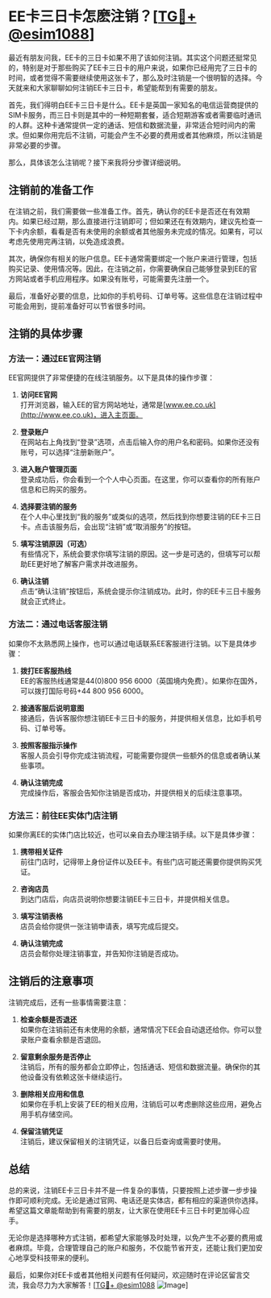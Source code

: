 # EE卡三日卡怎麽注销？[[TG💪+ @esim1088](https://t.me/s/esim1088)]

最近有朋友问我，EE卡的三日卡如果不用了该如何注销。其实这个问题还挺常见的，特别是对于那些购买了EE卡三日卡的用户来说，如果你已经用完了三日卡的时间，或者觉得不需要继续使用这张卡了，那么及时注销是一个很明智的选择。今天就来和大家聊聊如何注销EE卡三日卡，希望能帮到有需要的朋友。

首先，我们得明白EE卡三日卡是什么。EE卡是英国一家知名的电信运营商提供的SIM卡服务，而三日卡则是其中的一种短期套餐，适合短期游客或者需要临时通讯的人群。这种卡通常提供一定的通话、短信和数据流量，非常适合短时间内的需求。但如果你用完后不注销，可能会产生不必要的费用或者其他麻烦，所以注销是非常必要的步骤。

那么，具体该怎么注销呢？接下来我将分步骤详细说明。

## 注销前的准备工作

在注销之前，我们需要做一些准备工作。首先，确认你的EE卡是否还在有效期内。如果已经过期，那么直接进行注销即可；但如果还在有效期内，建议先检查一下卡内余额，看看是否有未使用的余额或者其他服务未完成的情况。如果有，可以考虑先使用完再注销，以免造成浪费。

其次，确保你有相关的账户信息。EE卡通常需要绑定一个账户来进行管理，包括购买记录、使用情况等。因此，在注销之前，你需要确保自己能够登录到EE的官方网站或者手机应用程序。如果没有账号，可能需要先注册一个。

最后，准备好必要的信息，比如你的手机号码、订单号等。这些信息在注销过程中可能会用到，提前准备好可以节省很多时间。

## 注销的具体步骤

### 方法一：通过EE官网注销

EE官网提供了非常便捷的在线注销服务。以下是具体的操作步骤：

1. **访问EE官网**  
   打开浏览器，输入EE的官方网站地址，通常是[www.ee.co.uk](http://www.ee.co.uk)，进入主页面。

2. **登录账户**  
   在网站右上角找到“登录”选项，点击后输入你的用户名和密码。如果你还没有账号，可以选择“注册新账户”。

3. **进入账户管理页面**  
   登录成功后，你会看到一个个人中心页面。在这里，你可以查看你的所有账户信息和已购买的服务。

4. **选择要注销的服务**  
   在个人中心里找到“我的服务”或类似的选项，然后找到你想要注销的EE卡三日卡。点击该服务后，会出现“注销”或“取消服务”的按钮。

5. **填写注销原因（可选）**  
   有些情况下，系统会要求你填写注销的原因。这一步是可选的，但填写可以帮助EE更好地了解客户需求并改进服务。

6. **确认注销**  
   点击“确认注销”按钮后，系统会提示你注销成功。此时，你的EE卡三日卡服务就会正式终止。

### 方法二：通过电话客服注销

如果你不太熟悉网上操作，也可以通过电话联系EE客服进行注销。以下是具体步骤：

1. **拨打EE客服热线**  
   EE的客服热线通常是44(0)800 956 6000（英国境内免费）。如果你在国外，可以拨打国际号码+44 800 956 6000。

2. **接通客服后说明意图**  
   接通后，告诉客服你想注销EE卡三日卡的服务，并提供相关信息，比如手机号码、订单号等。

3. **按照客服指示操作**  
   客服人员会引导你完成注销流程，可能需要你提供一些额外的信息或者确认某些事项。

4. **确认注销完成**  
   完成操作后，客服会告知你注销是否成功，并提供相关的后续注意事项。

### 方法三：前往EE实体门店注销

如果你离EE的实体门店比较近，也可以亲自去办理注销手续。以下是具体步骤：

1. **携带相关证件**  
   前往门店时，记得带上身份证件以及EE卡。有些门店可能还需要你提供购买凭证。

2. **咨询店员**  
   到达门店后，向店员说明你想要注销EE卡三日卡，并提供相关信息。

3. **填写注销表格**  
   店员会给你提供一张注销申请表，填写完成后提交。

4. **确认注销完成**  
   店员会帮你处理注销事宜，并告知你注销是否成功。

## 注销后的注意事项

注销完成后，还有一些事情需要注意：

1. **检查余额是否退还**  
   如果你在注销前还有未使用的余额，通常情况下EE会自动退还给你。你可以登录账户查看余额是否退回。

2. **留意剩余服务是否停止**  
   注销后，所有的服务都会立即停止，包括通话、短信和数据流量。确保你的其他设备没有依赖这张卡继续运行。

3. **删除相关应用和信息**  
   如果你在手机上安装了EE的相关应用，注销后可以考虑删除这些应用，避免占用手机存储空间。

4. **保留注销凭证**  
   注销后，建议保留相关的注销凭证，以备日后查询或需要时使用。

## 总结

总的来说，注销EE卡三日卡并不是一件复杂的事情，只要按照上述步骤一步步操作即可顺利完成。无论是通过官网、电话还是实体店，都有相应的渠道供你选择。希望这篇文章能帮助到有需要的朋友，让大家在使用EE卡三日卡时更加得心应手。

无论你是选择哪种方式注销，都希望大家能够及时处理，以免产生不必要的费用或者麻烦。毕竟，合理管理自己的账户和服务，不仅能节省开支，还能让我们更加安心地享受科技带来的便利。

最后，如果你对EE卡或者其他相关问题有任何疑问，欢迎随时在评论区留言交流，我会尽力为大家解答！[[TG💪+ @esim1088](https://t.me/s/esim1088) ![Image](https://i.postimg.cc/4NQfJmqS/Snipaste-2025-05-13-00-14-12.png)]